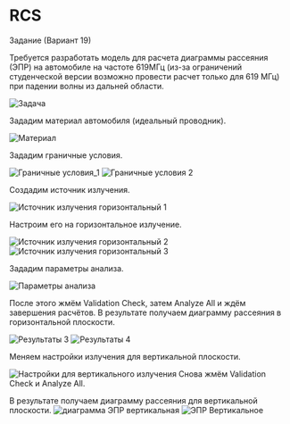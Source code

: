 # RCS
Задание (Вариант 19) 

Требуется разработать модель для расчета диаграммы рассеяния (ЭПР) на автомобиле на частоте 619МГц (из-за ограничений студенческой версии возможно провести расчет только для 619 МГц) при падении волны из дальней области.

![Задача](https://github.com/user-attachments/assets/3ea0bb3a-79ce-4fcd-a817-449bedc46033)

Зададим материал автомобиля (идеальный проводник).

![Материал](https://github.com/user-attachments/assets/c044540a-da34-4210-90a7-861e9825a32e)

Зададим граничные условия.

![Граничные условия_1](https://github.com/user-attachments/assets/384ecfb5-da3a-4c75-8daf-2140f9d20d25)
![Граничные условия 2](https://github.com/user-attachments/assets/c6aed042-5943-4b25-87ad-4f4a96d9d0d9)

Создадим источник излучения.

![Источник излучения горизонтальный 1](https://github.com/user-attachments/assets/c2c25482-5599-43b1-99eb-8290c6858a09)

Настроим его на горизонтальное излучение.

![Источник излучения горизонтальный 2](https://github.com/user-attachments/assets/a6dd7a3d-1335-4729-8dd1-00ab1b1dbad3)
![Источник излучения горизонтальный 3](https://github.com/user-attachments/assets/57fdb6dd-0521-4533-9783-f928317b2a66)

Зададим параметры анализа.

![Параметры анализа](https://github.com/user-attachments/assets/deaa36a8-7520-4c66-ab46-8a457ee9fcbc)

После этого жмём Validation Check, затем Analyze All и ждём завершения расчётов. 
В результате получаем диаграмму рассеяния в горизонтальной плоскости.

![Результаты 3](https://github.com/user-attachments/assets/2e9b5071-113b-4890-9a88-e5a65fd6bc47)
![Результаты 4](https://github.com/user-attachments/assets/8ff7aab4-e13d-4dd4-9f66-77545b97cad3)

Меняем настройки излучения для вертикальной плоскости.

![Настройки для вертикального излучения](https://github.com/user-attachments/assets/344c3169-9f7f-45d8-81c2-fb635c2a3d06)
Снова жмём Validation Check и Analyze All.

В результате получаем диаграмму рассеяния для вертикальной плоскости.
![диаграмма ЭПР вертикальная](https://github.com/user-attachments/assets/cde0fbd7-8490-4fd7-9c80-88869773eb9f)
![ЭПР Вертикальное](https://github.com/user-attachments/assets/6e53fda2-3eca-454e-aa87-58a7653e8a94)
